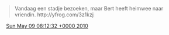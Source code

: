 > Vandaag een stadje bezoeken, maar Bert heeft heimwee naar vriendin\.  http://yfrog\.com/3z1kzj

<img src="../../media/tweet.ico" width="12" /> [Sun May 09 08:12:32 +0000 2010](https://twitter.com/DromerDenker/status/13656977195)